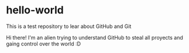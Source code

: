 # hello-world
This is a test repository to lear about GitHub and Git

Hi there! I'm an alien trying to understand GitHub to steal all proyects and gaing control over the world :D
